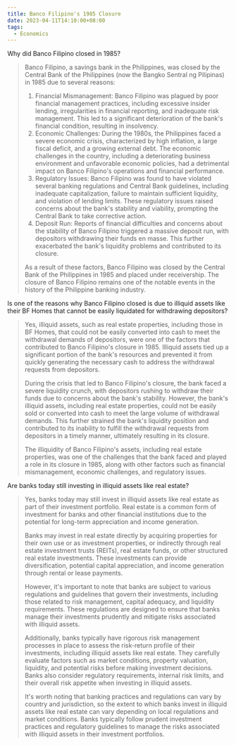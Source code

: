 ```yaml
---
title: Banco Filipino's 1985 Closure
date: 2023-04-11T14:10:00+08:00
tags:
  - Economics
---
```

Why did Banco Filipino closed in 1985?

> Banco Filipino, a savings bank in the Philippines, was closed by the Central Bank of the Philippines (now the Bangko Sentral ng Pilipinas) in 1985 due to several reasons:
> 
> 1. Financial Mismanagement: Banco Filipino was plagued by poor financial management practices, including excessive insider lending, irregularities in financial reporting, and inadequate risk management. This led to a significant deterioration of the bank's financial condition, resulting in insolvency.
> 2. Economic Challenges: During the 1980s, the Philippines faced a severe economic crisis, characterized by high inflation, a large fiscal deficit, and a growing external debt. The economic challenges in the country, including a deteriorating business environment and unfavorable economic policies, had a detrimental impact on Banco Filipino's operations and financial performance.
> 3. Regulatory Issues: Banco Filipino was found to have violated several banking regulations and Central Bank guidelines, including inadequate capitalization, failure to maintain sufficient liquidity, and violation of lending limits. These regulatory issues raised concerns about the bank's stability and viability, prompting the Central Bank to take corrective action.
> 4. Deposit Run: Reports of financial difficulties and concerns about the stability of Banco Filipino triggered a massive deposit run, with depositors withdrawing their funds en masse. This further exacerbated the bank's liquidity problems and contributed to its closure.
> 
> As a result of these factors, Banco Filipino was closed by the Central Bank of the Philippines in 1985 and placed under receivership. The closure of Banco Filipino remains one of the notable events in the history of the Philippine banking industry.

Is one of the reasons why Banco Filipino closed is due to illiquid assets like their BF Homes that cannot be easily liquidated for withdrawing depositors?

> Yes, illiquid assets, such as real estate properties, including those in BF Homes, that could not be easily converted into cash to meet the withdrawal demands of depositors, were one of the factors that contributed to Banco Filipino's closure in 1985. Illiquid assets tied up a significant portion of the bank's resources and prevented it from quickly generating the necessary cash to address the withdrawal requests from depositors.
> 
> During the crisis that led to Banco Filipino's closure, the bank faced a severe liquidity crunch, with depositors rushing to withdraw their funds due to concerns about the bank's stability. However, the bank's illiquid assets, including real estate properties, could not be easily sold or converted into cash to meet the large volume of withdrawal demands. This further strained the bank's liquidity position and contributed to its inability to fulfill the withdrawal requests from depositors in a timely manner, ultimately resulting in its closure.
> 
> The illiquidity of Banco Filipino's assets, including real estate properties, was one of the challenges that the bank faced and played a role in its closure in 1985, along with other factors such as financial mismanagement, economic challenges, and regulatory issues.

Are banks today still investing in illiquid assets like real estate?

> Yes, banks today may still invest in illiquid assets like real estate as part of their investment portfolio. Real estate is a common form of investment for banks and other financial institutions due to the potential for long-term appreciation and income generation.
> 
> Banks may invest in real estate directly by acquiring properties for their own use or as investment properties, or indirectly through real estate investment trusts (REITs), real estate funds, or other structured real estate investments. These investments can provide diversification, potential capital appreciation, and income generation through rental or lease payments.
> 
> However, it's important to note that banks are subject to various regulations and guidelines that govern their investments, including those related to risk management, capital adequacy, and liquidity requirements. These regulations are designed to ensure that banks manage their investments prudently and mitigate risks associated with illiquid assets.
> 
> Additionally, banks typically have rigorous risk management processes in place to assess the risk-return profile of their investments, including illiquid assets like real estate. They carefully evaluate factors such as market conditions, property valuation, liquidity, and potential risks before making investment decisions. Banks also consider regulatory requirements, internal risk limits, and their overall risk appetite when investing in illiquid assets.
> 
> It's worth noting that banking practices and regulations can vary by country and jurisdiction, so the extent to which banks invest in illiquid assets like real estate can vary depending on local regulations and market conditions. Banks typically follow prudent investment practices and regulatory guidelines to manage the risks associated with illiquid assets in their investment portfolios.